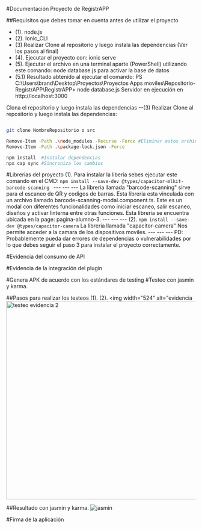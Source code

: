 #Documentación Proyecto de RegistrAPP

##Requisitos que debes tomar en cuenta antes de utilizar el proyecto

- (1). node.js 
- (2). Ionic_CLI
- (3)  Realizar Clone al repositorio y luego instala las dependencias (Ver los pasos al final)
- (4). Ejecutar el proyecto con: ionic serve
- (5). Ejecutar el archivo en una terminal aparte (PowerShell) utilizando este comando: node database.js para activar la base de datos
- (5.1) Resultado abtenido al ejecutar el comando: PS C:\Users\brand\Desktop\Proyectos\Proyectos Apps moviles\Repositorio-RegistrAPP\RegistrAPP> node database.js
                                          Servidor en ejecución en http://localhost:3000


Clona el repositorio y luego instala las dependencias
--(3) Realizar Clone al repositorio y luego instala las dependencias: 
```bash

git clone NombreRepositorio o src

Remove-Item -Path .\node_modules -Recurse -Force #Eliminar estos archivos obligadamente  
Remove-Item -Path .\package-lock.json -Force 

npm install  #Instalar dependencias
npx cap sync #Sincroniza los cambios


```
#Librerias del proyecto
(1). Para instalar la liberia sebes ejecutar este comando en el CMD: ```npm install --save-dev @types/capacitor-mlkit-barcode-scanning ```
     ---
     ---
     ---
     La libreria llamada "barcode-scanning" sirve para el escaneo de QR y codigos de barras. Esta libreria esta vinculada con un archivo 
     llamado barcode-scanning-modal.component.ts. Este es un modal con diferentes funcionalidades como iniciar escaneo, salir escaneo, diseños y activar linterna entre            otras funciones. Esta libreria se encuentra ubicada en la page: pagina-alumno-3.
     ---
     ---
     ---
(2). ```npm install --save-dev @types/capacitor-camera```
     La libreria llamada "capacitor-camera" Nos permite acceder a la camara de los dispositivos moviles.
     ---
     ---
     ---
     PD: Probablemente pueda dar errores de dependencias o vulnerabilidades por lo que debes seguir el paso 3 para instalar el proyecto correctamente.
    
#Evidencia del consumo de API 


#Evidencia de la integración del plugin


#Genera APK de acuerdo con los estándares de testing
#Testeo con jasmin y karma.

##Pasos para realizar los testeos
(1).
(2).
<img width="524" alt="evidencia <img width="527" alt="testeo evidencia 2" src="https://github.com/user-attachments/assets/d8379cd5-cb4d-47b5-b5c8-a80080cce1f9" />


##Resultado con jasmin y karma.
![jasmin](https://github.com/user-attachments/assets/8e80f764-ec4b-4130-942f-2fa43101bc62)

#Firma de la aplicación
